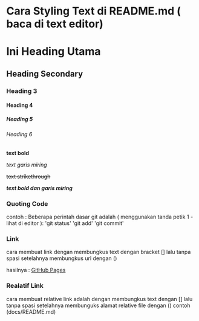 # Cara Styling Text di README.md ( baca di text editor)

# Ini Heading Utama
## Heading Secondary 
### Heading 3 
#### Heading 4
##### Heading 5
###### Heading 6

**text bold**

*text garis miring*

~~text strikethrough~~

***text bold dan garis miring***

### Quoting Code
contoh :
Beberapa perintah dasar git adalah ( menggunakan tanda petik 1 - lihat di editor ):
'git status'
'git add'
'git commit'


### Link

cara membuat link dengan membungkus text dengan bracket [] lalu tanpa spasi setelahnya membungkus url dengan ()

hasilnya : [GitHub Pages](https://pages.github.com/)

### Realatif Link
cara membuat relative link adalah dengan membungkus text dengan [] lalu tanpa spasi setelahnya membunguks alamat relative file dengan () contoh (docs/README.md)